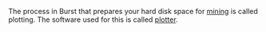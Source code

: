 The process in Burst that prepares your hard disk space for [mining](mining.md) is called plotting. The software used for this is called [plotter](plotter.md).
